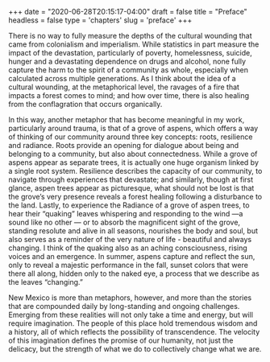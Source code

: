 +++
date = "2020-06-28T20:15:17-04:00"
draft = false
title = "Preface"
headless = false
type = 'chapters'
slug = 'preface'
+++

There is no way to fully measure the depths of the cultural wounding that came from colonialism and imperialism. While statistics in part measure the impact of the devastation, particularly of poverty, homelessness, suicide, hunger and a devastating dependence on drugs and alcohol, none fully capture the harm to the spirit of a community as whole, especially when calculated across multiple generations. As I think about the idea of a cultural wounding, at the metaphorical level, the ravages of a fire that impacts a forest comes to mind; and how over time, there is also healing from the conflagration that occurs organically. 

In this way, another metaphor that has become meaningful in my work, particularly around trauma, is that of a grove of aspens, which offers a way of thinking of our community around three key concepts: roots, resilience and radiance. Roots provide an opening for dialogue about being and belonging to a community, but also about connectedness. While a grove of aspens appear as separate trees, it is actually one huge organism linked by a single root system. Resilience describes the capacity of our community, to navigate through experiences that devastate; and similarly, though at first glance, aspen trees appear as picturesque, what should not be lost is that the grove’s very presence reveals a forest healing following a disturbance to the land. Lastly, to experience the Radiance of a grove of aspen trees, to hear their “quaking” leaves whispering and responding to the wind —a sound like no other — or to absorb the magnificent sight of the grove, standing resolute and alive in all seasons, nourishes the body and soul, but also serves as a reminder of the very nature of life - beautiful and always changing. I think of the quaking also as an aching consciousness, rising voices and an emergence. In summer, aspens capture and reflect the sun, only to reveal a majestic performance in the fall, sunset colors that were there all along, hidden only to the naked eye, a process that we describe as the leaves “changing.” 

New Mexico is more than metaphors, however, and more than the stories that are compounded daily by long-standing and ongoing challenges. Emerging from these realities will not only take a time and energy, but will require imagination. The people of this place hold tremendous wisdom and a history, all of which reflects the possibility of transcendence. The velocity of this imagination defines the promise of our humanity, not just the delicacy, but the strength of what we do to collectively change what we are.
